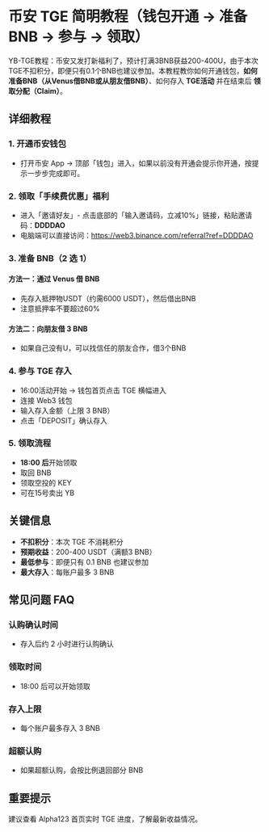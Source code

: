 # 币安 TGE 简明教程（钱包开通 → 准备 BNB → 参与 → 领取）

YB-TGE教程：币安又发打新福利了，预计打满3BNB获益200-400U，由于本次TGE不扣积分，即便只有0.1个BNB也建议参加。本教程教你如何开通钱包，**如何准备BNB（从Venus借BNB或从朋友借BNB）**、如何存入 **TGE活动** 并在结束后 **领取分配（Claim）**。

## 详细教程

### 1. 开通币安钱包
- 打开币安 App → 顶部「钱包」进入，如果以前没有开通会提示你开通，按提示一步步完成即可。

### 2. 领取「手续费优惠」福利
- 进入「邀请好友」- 点击底部的「输入邀请码，立减10%」链接，粘贴邀请码：**DDDDAO**
- 电脑端可以直接访问：https://web3.binance.com/referral?ref=DDDDAO

### 3. 准备 BNB（2 选 1）

#### 方法一：通过 Venus 借 BNB
- 先存入抵押物USDT（约需6000 USDT），然后借出BNB
- 注意抵押率不要超过60%

#### 方法二：向朋友借 3 BNB
- 如果自己没有U，可以找信任的朋友合作，借3个BNB

### 4. 参与 TGE 存入
- 16:00活动开始 → 钱包首页点击 TGE 横幅进入
- 连接 Web3 钱包
- 输入存入金额（上限 3 BNB）
- 点击「DEPOSIT」确认存入

### 5. 领取流程
- **18:00 后**开始领取
- 取回 BNB
- 领取空投的 KEY
- 可在15号卖出 YB

## 关键信息

- **不扣积分**：本次 TGE 不消耗积分
- **预期收益**：200-400 USDT（满额3 BNB）
- **最低参与**：即便只有 0.1 BNB 也建议参加
- **最大存入**：每账户最多 3 BNB

## 常见问题 FAQ

### 认购确认时间
- 存入后约 2 小时进行认购确认

### 领取时间
- 18:00 后可以开始领取

### 存入上限
- 每个账户最多存入 3 BNB

### 超额认购
- 如果超额认购，会按比例退回部分 BNB

## 重要提示

建议查看 Alpha123 首页实时 TGE 进度，了解最新收益情况。
